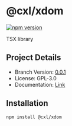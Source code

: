 # @cxl/xdom 
	
[![npm version](https://badge.fury.io/js/%40cxl%2Fxdom.svg)](https://badge.fury.io/js/%40cxl%2Fxdom)

TSX library

## Project Details

-   Branch Version: [0.0.1](https://npmjs.com/package/@cxl/xdom/v/0.0.1)
-   License: GPL-3.0
-   Documentation: [Link](undefined)

## Installation

	npm install @cxl/xdom

